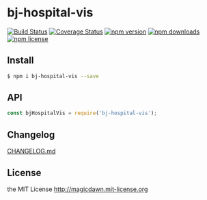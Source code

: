 # bj-hospital-vis
> 

[![Build Status](https://img.shields.io/travis/magicdawn/bj-hospital-vis.svg?style=flat-square)](https://travis-ci.org/magicdawn/bj-hospital-vis)
[![Coverage Status](https://img.shields.io/codecov/c/github/magicdawn/bj-hospital-vis.svg?style=flat-square)](https://codecov.io/gh/magicdawn/bj-hospital-vis)
[![npm version](https://img.shields.io/npm/v/bj-hospital-vis.svg?style=flat-square)](https://www.npmjs.com/package/bj-hospital-vis)
[![npm downloads](https://img.shields.io/npm/dm/bj-hospital-vis.svg?style=flat-square)](https://www.npmjs.com/package/bj-hospital-vis)
[![npm license](https://img.shields.io/npm/l/bj-hospital-vis.svg?style=flat-square)](http://magicdawn.mit-license.org)

## Install
```sh
$ npm i bj-hospital-vis --save
```

## API
```js
const bjHospitalVis = require('bj-hospital-vis');
```

## Changelog
[CHANGELOG.md](CHANGELOG.md)

## License
the MIT License http://magicdawn.mit-license.org